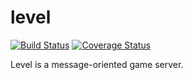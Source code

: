 # level
[![Build Status](https://travis-ci.org/heynemann/level.svg?branch=master)](https://travis-ci.org/heynemann/level)
[![Coverage Status](https://coveralls.io/repos/github/heynemann/level/badge.svg?branch=master)](https://coveralls.io/github/heynemann/level?branch=master)

Level is a message-oriented game server.
